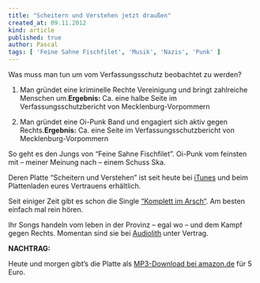 ```yaml
---
title: "Scheitern und Verstehen jetzt draußen"
created_at: 09.11.2012
kind: article
published: true
author: Pascal
tags: [ 'Feine Sahne Fischfilet', 'Musik', 'Nazis', 'Punk' ]
---
```

Was muss man tun um vom Verfassungsschutz beobachtet zu werden?

1. Man gründet eine kriminelle Rechte Vereinigung und bringt zahlreiche Menschen um.**Ergebnis:** Ca. eine halbe Seite im Verfassungsschutzbericht von Mecklenburg-Vorpommern

<!-- more -->

2. Man gründet eine Oi-Punk Band und engagiert sich aktiv gegen Rechts.**Ergebnis:** Ca. eine Seite im Verfassungsschutzbericht von Mecklenburg-Vorpommern

So geht es den Jungs von “Feine Sahne Fischfilet”. Oi-Punk vom feinsten mit – meiner Meinung nach – einem Schuss Ska.

Deren Platte “Scheitern und Verstehen” ist seit heute bei [iTunes](https://itunes.apple.com/de/album/scheitern-und-verstehen/id569438992 ) und beim Plattenladen eures Vertrauens erhältlich.

Seit einiger Zeit gibt es schon die Single [“Komplett im Arsch“](http://www.youtube.com/watch?v=3-Oe1XzxCw8 ). Am besten einfach mal rein hören.

Ihr Songs handeln vom leben in der Provinz – egal wo – und dem Kampf gegen Rechts. Momentan sind sie bei [Audiolith](http://www.audiolith.net/ ) unter Vertrag.

**NACHTRAG:**

Heute und morgen gibt’s die Platte als [MP3-Download bei amazon.de](http://www.amazon.de/gp/product/B009RF3TOS/ref=dm_ty_trk ) für 5 Euro.